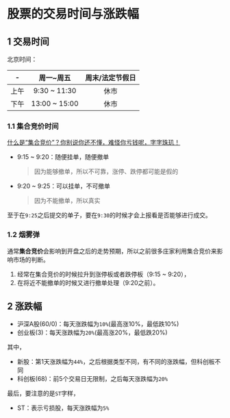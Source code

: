 # 股票的交易时间与涨跌幅

## 1 交易时间

北京时间：

-|周一~周五|周末/法定节假日
:-:|:-:|:-:
上午|9:30 ~ 11:30|休市
下午|13:00 ~ 15:00|休市

### 1.1 集合竞价时间

[什么是“集合竞价”？你别说你还不懂，难怪你亏钱呢，字字珠玑！](https://baijiahao.baidu.com/s?id=1726268545306564830&wfr=spider&for=pc)

* 9:15 ~ 9:20：随便挂单，随便撤单
  >因为能够撤单，所以不可靠，涨停、跌停都可能是假的
* 9:20 ~ 9:25：可以挂单，不可撤单
  >因为不能撤单，所以真实

至于在`9:25`之后提交的单子，要在`9:30`的时候才会上报看是否能够进行成交。

### 1.2 烟雾弹

通常**集合竞价**会影响到开盘之后的走势预期，所以之前很多庄家利用集合竞价来影响市场的判断。

1. 经常在集合竞价的时候拉升到涨停板或者跌停板（9:15 ~ 9:20），
2. 在将近不能撤单的时候又进行撤单处理（9:20之前）。

## 2 涨跌幅

* 沪深A股(60/0)：每天涨跌幅为`10%`(最高涨10%，最低跌10%)
* 创业板(3)：每天涨跌幅为`20%`(最高涨20%，最低跌20%)

其中，

* 新股：第1天涨跌幅为`44%`，之后根据类型不同，有不同的涨跌幅，但科创板不同
* 科创板(68)：前5个交易日无限制，之后每天涨跌幅为`20%`

最后，要注意的是`ST`字样，

* ST：表示亏损股，每天涨跌幅为`5%`